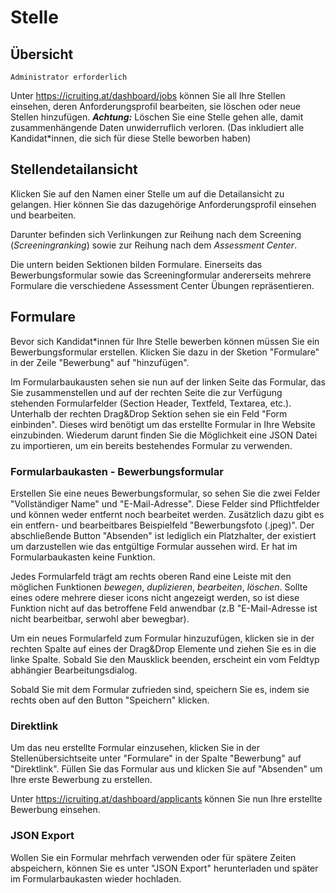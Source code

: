 # Stelle

## Übersicht

`Administrator erforderlich`

Unter https://icruiting.at/dashboard/jobs können Sie all Ihre Stellen einsehen, deren Anforderungsprofil bearbeiten, sie löschen oder neue Stellen hinzufügen.
**_Achtung:_** Löschen Sie eine Stelle gehen alle, damit zusammenhängende Daten unwiderruflich verloren. (Das inkludiert alle Kandidat\*innen, die sich für diese Stelle beworben haben)

## Stellendetailansicht

Klicken Sie auf den Namen einer Stelle um auf die Detailansicht zu gelangen.
Hier können Sie das dazugehörige Anforderungsprofil einsehen und bearbeiten.

Darunter befinden sich Verlinkungen zur Reihung nach dem Screening (_Screeningranking_) sowie zur Reihung nach dem _Assessment Center_.

Die untern beiden Sektionen bilden Formulare. Einerseits das Bewerbungsformular sowie das Screeningformular andererseits mehrere Formulare die verschiedene Assessment Center Übungen repräsentieren.

## Formulare

Bevor sich Kandidat\*innen für Ihre Stelle bewerben können müssen Sie ein Bewerbungsformular erstellen. Klicken Sie dazu in der Sketion "Formulare" in der Zeile "Bewerbung" auf "hinzufügen".

Im Formularbaukausten sehen sie nun auf der linken Seite das Formular, das Sie zusammenstellen und auf der rechten Seite die zur Verfügung stehenden Formularfelder (Section Header, Textfeld, Textarea, etc.). Unterhalb der rechten Drag&Drop Sektion sehen sie ein Feld "Form einbinden". Dieses wird benötigt um das erstellte Formular in Ihre Website einzubinden. Wiederum darunt finden Sie die Möglichkeit eine JSON Datei zu importieren, um ein bereits bestehendes Formular zu verwenden.

### Formularbaukasten - Bewerbungsformular

Erstellen Sie eine neues Bewerbungsformular, so sehen Sie die zwei Felder "Vollständiger Name" und "E-Mail-Adresse". Diese Felder sind Pflichtfelder und können weder entfernt noch bearbeitet werden. Zusätzlich dazu gibt es ein entfern- und bearbeitbares Beispielfeld "Bewerbungsfoto (.jpeg)". Der abschließende Button "Absenden" ist lediglich ein Platzhalter, der existiert um darzustellen wie das entgültige Formular aussehen wird. Er hat im Formularbaukasten keine Funktion.

Jedes Formularfeld trägt am rechts oberen Rand eine Leiste mit den möglichen Funktionen _bewegen_, _duplizieren_, _bearbeiten_, _löschen_. Sollte eines odere mehrere dieser icons nicht angezeigt werden, so ist diese Funktion nicht auf das betroffene Feld anwendbar (z.B "E-Mail-Adresse ist nicht bearbeitbar, serwohl aber bewegbar).

Um ein neues Formularfeld zum Formular hinzuzufügen, klicken sie in der rechten Spalte auf eines der Drag&Drop Elemente und ziehen Sie es in die linke Spalte. Sobald Sie den Mausklick beenden, erscheint ein vom Feldtyp abhängier Bearbeitungsdialog.

Sobald Sie mit dem Formular zufrieden sind, speichern Sie es, indem sie rechts oben auf den Button "Speichern" klicken.

### Direktlink

Um das neu erstellte Formular einzusehen, klicken Sie in der Stellenübersichtseite unter "Formulare" in der Spalte "Bewerbung" auf "Direktlink". Füllen Sie das Formular aus und klicken Sie auf "Absenden" um Ihre erste Bewerbung zu erstellen.

Unter https://icruiting.at/dashboard/applicants können Sie nun Ihre erstellte Bewerbung einsehen.

### JSON Export

Wollen Sie ein Formular mehrfach verwenden oder für spätere Zeiten abspeichern, können Sie es unter "JSON Export" herunterladen und später im Formularbaukasten wieder hochladen.
